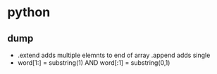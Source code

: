 # python

## dump
- .extend adds multiple elemnts to end of array .append adds single
- word[1:] = substring(1) AND word[:1] = substring(0,1)
